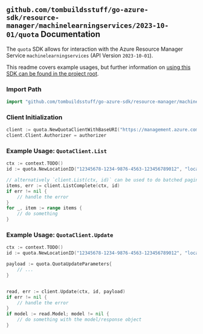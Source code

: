 
## `github.com/tombuildsstuff/go-azure-sdk/resource-manager/machinelearningservices/2023-10-01/quota` Documentation

The `quota` SDK allows for interaction with the Azure Resource Manager Service `machinelearningservices` (API Version `2023-10-01`).

This readme covers example usages, but further information on [using this SDK can be found in the project root](https://github.com/tombuildsstuff/go-azure-sdk/tree/main/docs).

### Import Path

```go
import "github.com/tombuildsstuff/go-azure-sdk/resource-manager/machinelearningservices/2023-10-01/quota"
```


### Client Initialization

```go
client := quota.NewQuotaClientWithBaseURI("https://management.azure.com")
client.Client.Authorizer = authorizer
```


### Example Usage: `QuotaClient.List`

```go
ctx := context.TODO()
id := quota.NewLocationID("12345678-1234-9876-4563-123456789012", "locationValue")

// alternatively `client.List(ctx, id)` can be used to do batched pagination
items, err := client.ListComplete(ctx, id)
if err != nil {
	// handle the error
}
for _, item := range items {
	// do something
}
```


### Example Usage: `QuotaClient.Update`

```go
ctx := context.TODO()
id := quota.NewLocationID("12345678-1234-9876-4563-123456789012", "locationValue")

payload := quota.QuotaUpdateParameters{
	// ...
}


read, err := client.Update(ctx, id, payload)
if err != nil {
	// handle the error
}
if model := read.Model; model != nil {
	// do something with the model/response object
}
```

